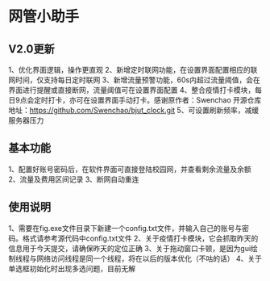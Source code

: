 # 网管小助手

## V2.0更新
1、优化界面逻辑，操作更直观
2、新增定时联网功能，在设置界面配置相应的联网时间，仅支持每日定时联网
3、新增流量预警功能，60s内超过流量阈值，会在界面进行提醒或直接断网，流量阈值可在设置界面配置
4、整合疫情打卡模块，每日9点会定时打卡，亦可在设置界面手动打卡。感谢原作者：Swenchao
  开源仓库地址：https://github.com/Swenchao/bjut_clock.git
5、可设置刷新频率，减缓服务器压力

## 基本功能
1、配置好账号密码后，在软件界面可直接登陆校园网，并查看剩余流量及余额
2、流量及费用区间记录
3、断网自动重连

## 使用说明
1、需要在fig.exe文件目录下新建一个config.txt文件，并输入自己的账号与密码。格式请参考源代码中config.txt文件
2、关于疫情打卡模块，它会抓取昨天的信息用于今天提交，请确保昨天的定位正确
3、关于拖动窗口卡顿，是因为gui绘制线程与网络访问线程是同一个线程，将在以后的版本优化（不咕的话）
4、关于单选框初始化时出现多选问题，目前无解